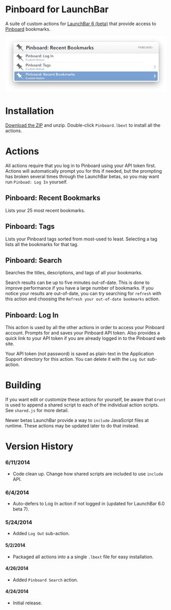 # Pinboard for LaunchBar

A suite of custom actions for [LaunchBar 6 (beta)](http://blog.obdev.at/post/announcing-launchbar-6-beta/) that provide access to [Pinboard](https://pinboard.in) bookmarks. 

![Pinboard actions in LaunchBar](Pinboard-Actions.png)

# Installation

[Download the ZIP](https://github.com/gillibrand/launchbar-pinboard/archive/master.zip) and unzip. Double-click `Pinboard.lbext` to install all the actions.

# Actions

All actions require that you log in to Pinboard using your API token first. Actions will automatically prompt you for this if needed, but the prompting has broken several times through the LaunchBar betas, so you may want run `Pinboad: Log In` yourself. 

## Pinboard: Recent Bookmarks

Lists your 25 most recent bookmarks.

## Pinboard: Tags

Lists your Pinboard tags sorted from most-used to least. Selecting a tag lists all the bookmarks for that tag.

## Pinboard: Search

Searches the titles, descriptions, and tags of all your bookmarks.

Search results can be up to five minutes out-of-date. This is done to improve performance if you have a large number of bookmarks. If you notice your results are out-of-date, you can try searching for `refresh` with this action and choosing the `Refresh your out-of-date bookmarks` action.

## Pinboard: Log In

This action is used by all the other actions in order to access your Pinboard account. Prompts for and saves your Pinboard API token. Also provides a quick link to your API token if you are already logged in to the Pinboard web site.

Your API token (not password) is saved as plain-text in the Application Support directory for this action. You can delete it with the `Log Out` sub-action.

# Building

If you want edit or customize these actions for yourself, be aware that `Grunt` is used to append a shared script to each of the individual action scripts. See `shared.js` for more detail.

Newer betas LaunchBar provide a way to `include` JavaScript files at runtime. These actions may be updated later to do that instead.

# Version History

### 6/11/2014

- Code clean up. Change how shared scripts are included to use `include` API.

### 6/4/2014

- Auto-defers to Log In action if not logged in (updated for LaunchBar 6.0 beta 7). 

### 5/24/2014

- Added `Log Out` sub-action.

#### 5/2/2014

- Packaged all actions into a a single `.lbext` file for easy installation.

#### 4/26/2014

- Added `Pinboard Search` action.

#### 4/24/2014

- Initial release.